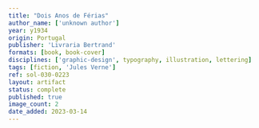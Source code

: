 ```yaml
---
title: "Dois Anos de Férias"
author_name: ['unknown author']
year: y1934
origin: Portugal
publisher: 'Livraria Bertrand'
formats: [book, book-cover]
disciplines: ['graphic-design', typography, illustration, lettering]
tags: [fiction, 'Jules Verne']
ref: sol-030-0223
layout: artifact
status: complete
published: true
image_count: 2
date_added: 2023-03-14
---
```

